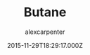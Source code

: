 ---
title: Butane
github: https://github.com/alexcarpenter/butane-jekyll-theme
demo: https://alexcarpenter.github.io/butane-jekyll-theme/
author: alexcarpenter
ssg:
  - Jekyll
cms:
  - No Cms
date: 2015-11-29T18:29:17.000Z
description: Butane Jekyll Theme
stale: true
---